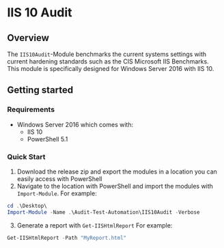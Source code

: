 # IIS 10 Audit

## Overview

The `IIS10Audit`-Module benchmarks the current systems settings with current hardening standards such as the CIS Microsoft IIS Benchmarks. This module is specifically designed for Windows Server 2016 with IIS 10.

## Getting started

### Requirements

* Windows Server 2016 which comes with:
    * IIS 10
    * PowerShell 5.1

### Quick Start

1. Download the release zip and export the modules in a location you can easily access with PowerShell
2. Navigate to the location with PowerShell and import the modules with `Import-Module`. For example:
```Powershell
cd .\Desktop\
Import-Module -Name .\Audit-Test-Automation\IIS10Audit -Verbose
```
3. Generate a report with `Get-IISHtmlReport` For example:
```PowerShell
Get-IISHtmlReport -Path "MyReport.html"
```